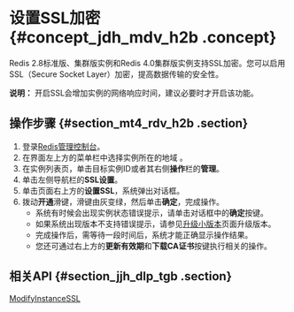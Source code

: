 # 设置SSL加密 {#concept_jdh_mdv_h2b .concept}

Redis 2.8标准版、集群版实例和Redis 4.0集群版实例支持SSL加密。您可以启用SSL（Secure Socket Layer）加密，提高数据传输的安全性。

**说明：** 开启SSL会增加实例的网络响应时间，建议必要时才开启该功能。

## 操作步骤 {#section_mt4_rdv_h2b .section}

1.  登录[Redis管理控制台](https://kvstore.console.aliyun.com/)。
2.  在界面左上方的菜单栏中选择实例所在的地域 。
3.  在实例列表页，单击目标实例ID或者其右侧**操作**栏的**管理**。
4.  单击左侧导航栏的**SSL设置**。
5.  单击页面右上方的**设置SSL**，系统弹出对话框。
6.  拨动**开通**滑键，滑键由灰变绿，然后单击**确定**，完成操作。
    -   系统有时候会出现实例状态错误提示，请单击对话框中的**确定**按键。
    -   如果系统出现版本不支持错误提示，请参见[升级小版本](cn.zh-CN/用户指南/管理实例/升级小版本.md#)页面升级版本。
    -   完成操作后，需等待一段时间后，系统才能正确显示操作结果。
    -   您还可通过右上方的**更新有效期**和**下载CA证书**按键执行相关的操作。

## 相关API {#section_jjh_dlp_tgb .section}

[ModifyInstanceSSL](../../../../../cn.zh-CN/API参考/网络安全/ModifyInstanceSSL.md#)

